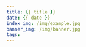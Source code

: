 ```yaml
---
title: {{ title }}
date: {{ date }}
index_img: /img/example.jpg
banner_img: /img/banner.jpg
tags:
---
```

